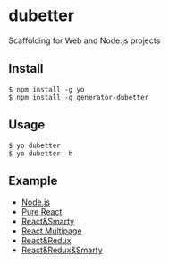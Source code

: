 # dubetter
Scaffolding for Web and Node.js projects


Install
------

    $ npm install -g yo
    $ npm install -g generator-dubetter


Usage
---
    
    $ yo dubetter
    $ yo dubetter -h
   
Example
---

- [Node.js](https://github.com/ielgnaw/boilerplate/tree/master/nodejs)
- [Pure React](https://github.com/ielgnaw/boilerplate/tree/master/pure-react)
- [React&Smarty](https://github.com/ielgnaw/boilerplate/tree/master/react-php)
- [React Multipage](https://github.com/ielgnaw/boilerplate/tree/master/pure-react-multipage)
- [React&Redux](https://github.com/ielgnaw/boilerplate/tree/master/pure-react-redux)
- [React&Redux&Smarty](https://github.com/ielgnaw/boilerplate/tree/master/react-redux-php)
